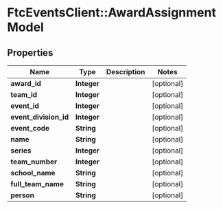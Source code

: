 # FtcEventsClient::AwardAssignmentModel

## Properties
Name | Type | Description | Notes
------------ | ------------- | ------------- | -------------
**award_id** | **Integer** |  | [optional] 
**team_id** | **Integer** |  | [optional] 
**event_id** | **Integer** |  | [optional] 
**event_division_id** | **Integer** |  | [optional] 
**event_code** | **String** |  | [optional] 
**name** | **String** |  | [optional] 
**series** | **Integer** |  | [optional] 
**team_number** | **Integer** |  | [optional] 
**school_name** | **String** |  | [optional] 
**full_team_name** | **String** |  | [optional] 
**person** | **String** |  | [optional] 

